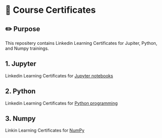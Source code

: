 # 📁 Course Certificates

## ✏️ Purpose
This repositery contains Linkedin Learning Certificates for Jupiter, Python, and Numpy trainings.

## 1. Jupyter
Linkedin Learning Certificates for [Jupyter notebooks](certificates/Jupyter.jpg)

## 2. Python
Linkedin Learning Certificates for [Python programming](certificates/Python.jpg)

## 3. Numpy
Linkin Learning Certificates for [NumPy](certificates/Numpy.jpg)
